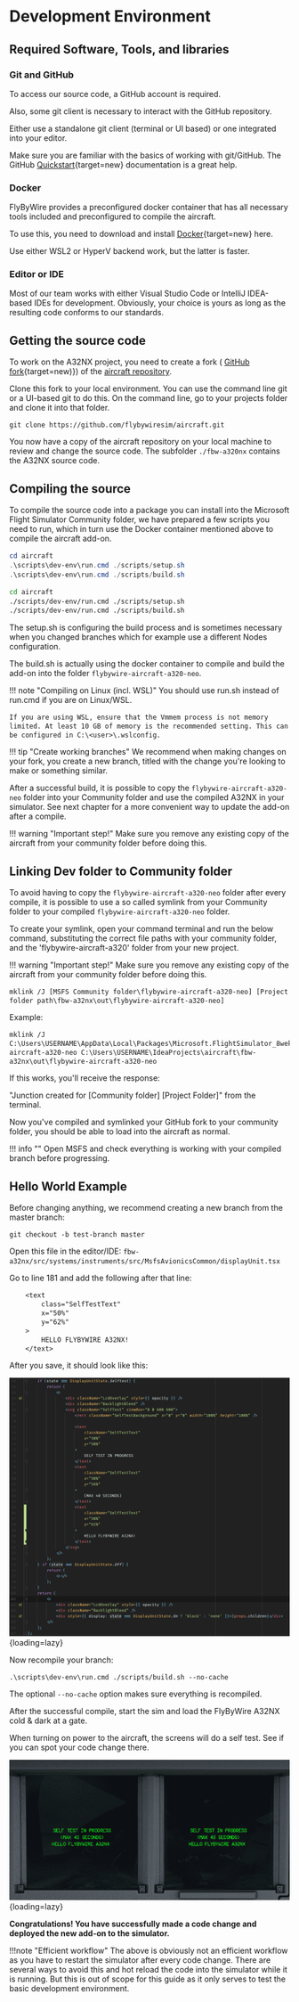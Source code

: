 # Development Environment

## Required Software, Tools, and libraries

### Git and GitHub

To access our source code, a GitHub account is required.

Also, some git client is necessary to interact with the GitHub repository.

Either use a standalone git client (terminal or UI based) or one integrated into your editor.

Make sure you are familiar with the basics of working with git/GitHub. The GitHub [Quickstart](https://docs.github.com/en/get-started/quickstart){target=new} documentation is a great help.

### Docker

FlyByWire provides a preconfigured docker container that has all necessary tools included and preconfigured to compile the aircraft.

To use this, you need to download and install [Docker](https://docs.docker.com/get-docker/){target=new} here.

Use either WSL2 or HyperV backend work, but the latter is faster.

### Editor or IDE

Most of our team works with either Visual Studio Code or IntelliJ IDEA-based IDEs for development. Obviously, your choice is yours as long as the resulting code conforms to our standards.

## Getting the source code

To work on the A32NX project, you need to create a fork ( [GitHub fork](https://docs.github.com/en/get-started/quickstart/fork-a-repo){target=new)}) of the [aircraft repository](https://github.com/flybywiresim/aircraft).

Clone this fork to your local environment. You can use the command line git or a UI-based git to do this. On the command line, go to your projects folder and clone it into that folder.

```
git clone https://github.com/flybywiresim/aircraft.git
```

You now have a copy of the aircraft repository on your local machine to review and change the source code. The subfolder `./fbw-a320nx` contains the A32NX source code.

## Compiling the source

To compile the source code into a package you can install into the Microsoft Flight Simulator Community folder, we have prepared a few scripts you need to run, which in turn use the Docker container mentioned above to compile the aircraft add-on.


```powershell title="PowerShell or Cmd Prompt"
cd aircraft
.\scripts\dev-env\run.cmd ./scripts/setup.sh
.\scripts\dev-env\run.cmd ./scripts/build.sh
```

```bash title="git bash or other *nix shells on Windows"
cd aircraft
./scripts/dev-env/run.cmd ./scripts/setup.sh
./scripts/dev-env/run.cmd ./scripts/build.sh
```

The setup.sh is configuring the build process and is sometimes necessary when you changed branches which for example use a different Nodes configuration.

The build.sh is actually using the docker container to compile and build the add-on into the folder `flybywire-aircraft-a320-neo`.

!!! note "Compiling on Linux (incl. WSL)"
    You should use run.sh instead of run.cmd if you are on Linux/WSL.

    If you are using WSL, ensure that the Vmmem process is not memory limited. At least 10 GB of memory is the recommended setting. This can be configured in C:\<user>\.wslconfig.

!!! tip "Create working branches"
    We recommend when making changes on your fork, you create a new branch, titled with the change you're looking to make or something similar.

After a successful build, it is possible to copy the `flybywire-aircraft-a320-neo` folder into your Community folder and use the compiled A32NX in your simulator. See next chapter for a more convenient way to update the add-on after a compile.

!!! warning "Important step!"
    Make sure you remove any existing copy of the aircraft from your community folder before doing this.

## Linking Dev folder to Community folder

To avoid having to copy the `flybywire-aircraft-a320-neo` folder after every compile, it is possible to use a so called symlink from your Community folder to your compiled `flybywire-aircraft-a320-neo` folder.

To create your symlink, open your command terminal and run the below command, substituting the correct file paths with your community folder, and the 'flybywire-aircraft-a320' folder from your new project.

!!! warning "Important step!"
    Make sure you remove any existing copy of the aircraft from your community folder before doing this.

```
mklink /J [MSFS Community folder\flybywire-aircraft-a320-neo] [Project folder path\fbw-a32nx\out\flybywire-aircraft-a320-neo]
```

Example:
```
mklink /J C:\Users\USERNAME\AppData\Local\Packages\Microsoft.FlightSimulator_8wekyb3d8bbwe\Community\flybywire-aircraft-a320-neo C:\Users\USERNAME\IdeaProjects\aircraft\fbw-a32nx\out\flybywire-aircraft-a320-neo
```

If this works, you'll receive the response:

"Junction created for \[Community folder] \[Project Folder]" from the terminal.

Now you've compiled and symlinked your GitHub fork to your community folder, you should be able to load into the aircraft as normal.

!!! info ""
    Open MSFS and check everything is working with your compiled branch before progressing.

## Hello World Example

Before changing anything, we recommend creating a new branch from the master branch:

```
git checkout -b test-branch master
```

Open this file in the editor/IDE:
`fbw-a32nx/src/systems/instruments/src/MsfsAvionicsCommon/displayUnit.tsx`

Go to line 181 and add the following after that line:

```
    <text
        class="SelfTestText"
        x="50%"
        y="62%"
    >
        HELLO FLYBYWIRE A32NX!
    </text>
```

After you save, it should look like this:

![hello-world-example-src-code](../assets/dev-guide/hello-world-example-src-code.png){loading=lazy}

Now recompile your branch:

```
.\scripts\dev-env\run.cmd ./scripts/build.sh --no-cache
```

The optional `--no-cache` option makes sure everything is recompiled.

After the successful compile, start the sim and load the FlyByWire A32NX cold & dark at a gate.

When turning on power to the aircraft, the screens will do a self test. See if you can spot your code change there.

![hello-world-pfd](../assets/dev-guide/hello-world-pfd.png){loading=lazy}

**Congratulations! You have successfully made a code change and deployed the new add-on to the simulator.**

!!!note "Efficient workflow"
    The above is obviously not an efficient workflow as you have to restart the simulator after every code change. 
    There are several ways to avoid this and hot reload the code into the simulator while it is running. But this is out
    of scope for this guide as it only serves to test the basic development environment.